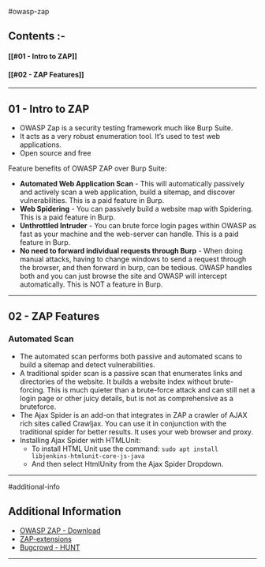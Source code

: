 
#owasp-zap

## Contents :-

#### [[#01 - Intro to ZAP]]

#### [[#02 - ZAP Features]]

---

## 01 - Intro to ZAP

- OWASP Zap is a security testing framework much like Burp Suite. 
- It acts as a very robust enumeration tool. It’s used to test web applications.
- Open source and free

Feature benefits of OWASP ZAP over Burp Suite:
- **Automated Web Application Scan** - This will automatically passively and actively scan a web application, build a sitemap, and discover vulnerabilities. This is a paid feature in Burp.    
- **Web Spidering** - You can passively build a website map with Spidering. This is a paid feature in Burp.
- **Unthrottled Intruder** - You can brute force login pages within OWASP as fast as your machine and the web-server can handle. This is a paid feature in Burp.
- **No need to forward individual requests through Burp** - When doing manual attacks, having to change windows to send a request through the browser, and then forward in burp, can be tedious. OWASP handles both and you can just browse the site and OWASP will intercept automatically. This is NOT a feature in Burp.

---

## 02 - ZAP Features

### Automated Scan

- The automated scan performs both passive and automated scans to build a sitemap and detect vulnerabilities.
- A traditional spider scan is a passive scan that enumerates links and directories of the website. It builds a website index without brute-forcing. This is much quieter than a brute-force attack and can still net a login page or other juicy details, but is not as comprehensive as a bruteforce.
- The Ajax Spider is an add-on that integrates in ZAP a crawler of AJAX rich sites called Crawljax. You can use it in conjunction with the traditional spider for better results. It uses your web browser and proxy. 
- Installing Ajax Spider with HTMLUnit: 
	- To install HTML Unit use the command: `sudo apt install libjenkins-htmlunit-core-js-java`
	- And then select HtmlUnity from the Ajax Spider Dropdown. 


---

#additional-info 

## Additional Information

- [OWASP ZAP - Download](https://www.zaproxy.org/download/)
- [ZAP-extensions](https://github.com/zaproxy/zap-extensions)
- [Bugcrowd - HUNT](https://github.com/bugcrowd/HUNT)

---
